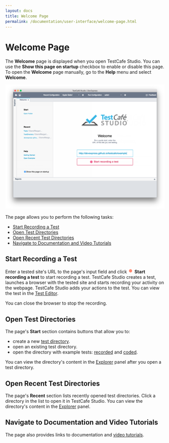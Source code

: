 ```yaml
---
layout: docs
title: Welcome Page
permalink: /documentation/user-interface/welcome-page.html
---
```

# Welcome Page

The **Welcome** page is displayed when you open TestCafe Studio. You can use the **Show this page on startup** checkbox to enable or disable this page. To open the **Welcome** page manually, go to the **Help** menu and select **Welcome**.

![Welcome page](../../images/getting-started/welcome-page.png)

The page allows you to perform the following tasks:

* [Start Recording a Test](#start-recording-a-test)
* [Open Test Directories](#open-test-directories)
* [Open Recent Test Directories](#open-recent-test-directories)
* [Navigate to Documentation and Video Tutorials](#navigate-to-documentation-and-video-tutorials)

## Start Recording a Test

Enter a tested site's URL to the page's input field and click ![Start recording a test](../../images/guides/record-test-icon.png) **Start recording a test** to start recording a test. TestCafe Studio creates a test, launches a browser with the tested site and starts recording your activity on the webpage. TestCafe Studio adds your actions to the test. You can view the test in the [Test Editor](test-editor.md).

You can close the browser to stop the recording.

## Open Test Directories

The page's **Start** section contains buttons that allow you to:

* create a new [test directory](../guides/organize-tests.md#test-directory).
* open an existing test directory.
* open the directory with example tests: [recorded](../guides/organize-tests.md#recorded-test-files) and [coded](../guides/organize-tests.md#coded-test-files).

You can view the directory's content in the [Explorer](explorer-panel.md) panel after you open a test directory.

## Open Recent Test Directories

The page's **Recent** section lists recently opened test directories. Click a directory in the list to open it in TestCafe Studio. You can view the directory's content in the [Explorer](explorer-panel.md) panel.

## Navigate to Documentation and Video Tutorials

The page also provides links to documentation and [video tutorials](../video-tutorials/README.md).

